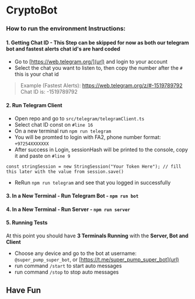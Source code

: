 # CryptoBot
### How to run the environment Instructions:

#### 1. Getting Chat ID - This Step can be skipped for now as both our telegram bot and fastest alerts chat id's are hard coded
- Go to [https://web.telegram.org/](url) and login to your account 
- Select the chat you want to listen to, then copy the number after the `#` this is your chat id

> Example (Fastest Alerts): https://web.telegram.org/z/#-1519789792
> Chat ID is: -1519789792

#### 2. Run Telegram Client
- Open repo and go to `src/telegram/telegramClient.ts`
- Select chat ID const on `#line 16`
- On a new terminal run `npm run telegram`
- You will be promted to login with FA2, phone number format: `+97254XXXXXXX`
- After success in Login, sessionHash will be printed to the console, copy it and paste on `#line 9`
``` node
const stringSession = new StringSession("Your Token Here"); // fill this later with the value from session.save()
```
- ReRun `npm run telegram`  and see that you logged in successfully

#### 3. In a New Terminal - Run Telegram Bot - `npm run bot`
#### 4. In a New Terminal -  Run Server - `npm run server`

#### 5. Running Tests
At this point you should have **3 Terminals Running** with the **Server, Bot and Client** 

- Choose any device and go to the bot at username: `@super_pump_super_bot`, or [https://t.me/super_pump_super_bot](url)
- run command `/start` to start auto messages 
- run command `/stop` to stop auto messages 

## Have Fun
